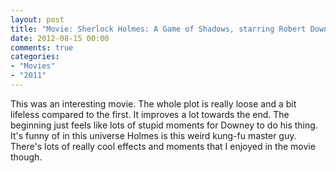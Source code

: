 ```yaml
---
layout: post
title: "Movie: Sherlock Holmes: A Game of Shadows, starring Robert Downey, Jr. (2011)"
date: 2012-08-15 00:00
comments: true
categories:
- "Movies"
- "2011"
---
```


This was an interesting movie. The whole plot is really loose and a
bit lifeless compared to the first. It improves a lot towards the
end. The beginning just feels like lots of stupid moments for
Downey to do his thing. It's funny of in this universe Holmes is
this weird kung-fu master guy. There's lots of really cool effects
and moments that I enjoyed in the movie though.
